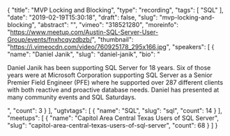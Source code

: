 {
  "title": "MVP Locking and Blocking",
  "type": "recording",
  "tags": [
    "SQL"
  ],
  "date": "2019-02-19T15:30:18",
  "draft": false,
  "slug": "mvp-locking-and-blocking",
  "abstract": "",
  "vimeo": "318521280",
  "moreinfo": "https://www.meetup.com/Austin-SQL-Server-User-Group/events/fnxhcqyzdbzb/",
  "thumbnail": "https://i.vimeocdn.com/video/760925178_295x166.jpg",
  "speakers": [
    {
      "name": "Daniel Janik",
      "slug": "daniel-janik",
      "bio": "<p>Daniel Janik has been supporting SQL Server for 18 years. Six of those years were at Microsoft Corporation supporting SQL Server as a Senior Premier Field Engineer (PFE) where he supported over 287 different clients with both reactive and proactive database needs. Daniel has presented at many community events and SQL Saturdays.</p>",
      "count": 3
    }
  ],
  "ugtvtags": [
    {
      "name": "SQL",
      "slug": "sql",
      "count": 14
    }
  ],
  "meetups": [
    {
      "name": "Capitol Area Central Texas Users of SQL Server",
      "slug": "capitol-area-central-texas-users-of-sql-server",
      "count": 68
    }
  ]
}